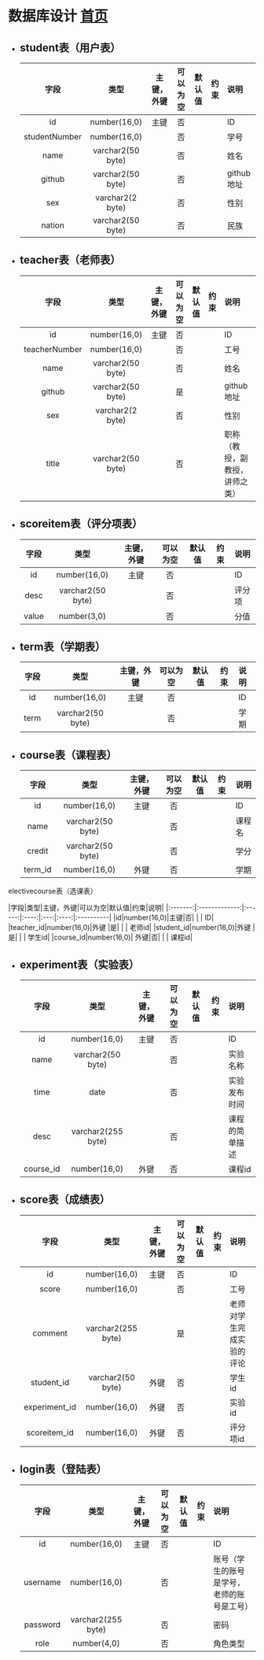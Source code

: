 ﻿<!-- markdownlint-disable MD033-->
<!-- 禁止MD033类型的警告 https://www.npmjs.com/package/markdownlint -->

# 数据库设计 [首页](./README.md)
    
<div id="student"></div>

- ## student表（用户表）

    |字段|类型|主键，外键|可以为空|默认值|约束|说明|
    |:-------:|:-------------:|:------:|:----:|:---:|:----:|:----------|
    |id|number(16,0)|主键|否| | | ID|
    |studentNumber|number(16,0)| |否| | | 学号|
    |name|varchar2(50 byte)| |否| | | 姓名|
    |github|varchar2(50 byte)| |否| | | github地址|
    |sex|varchar2(2 byte)| |否| | | 性别|
    |nation|varchar2(50 byte)| |否| | |民族|

<div id="teacher"></div>

- ## teacher表（老师表）

    |字段|类型|主键，外键|可以为空|默认值|约束|说明|
    |:-------:|:-------------:|:------:|:----:|:---:|:----:|:----------|
    |id|number(16,0)|主键|否| | | ID|
    |teacherNumber|number(16,0)| |否| | | 工号|
    |name|varchar2(50 byte)| |否| | | 姓名|
    |github|varchar2(50 byte)| |是| | | github地址|
    |sex|varchar2(2 byte)| |否| | | 性别|
    |title|varchar2(50 byte)| |否| | |职称（教授，副教授，讲师之类）|

<div id="scoreitem"></div>

- ## scoreitem表（评分项表）

     |字段|类型|主键，外键|可以为空|默认值|约束|说明|
     |:-------:|:-------------:|:------:|:----:|:---:|:----:|:----------|
     |id|number(16,0)|主键|否| | | ID|
     |desc|varchar2(50 byte)| |否| | | 评分项|
     |value|number(3,0)| |否| | | 分值|
          
<div id="term"></term>

- ## term表（学期表）

    |字段|类型|主键，外键|可以为空|默认值|约束|说明|
    |:-------:|:-------------:|:------:|:----:|:---:|:----:|:----------|
    |id|number(16,0)|主键|否| | | ID|
    |term|varchar2(50 byte)| |否| | | 学期|
    
<div id="course"></div>

- ## course表（课程表）

    |字段|类型|主键，外键|可以为空|默认值|约束|说明|
    |:-------:|:-------------:|:------:|:----:|:---:|:----:|:----------|
    |id|number(16,0)|主键|否| | | ID|
    |name|varchar2(50 byte)| |否|| | 课程名|
    |credit|varchar2(50 byte)| |否|| | 学分|
    |term_id|number(16,0)|外键|否|| | 学期|
    
<div id="electivecourse></div>

- ## electivecourse表（选课表）

|字段|类型|主键，外键|可以为空|默认值|约束|说明|
    |:-------:|:-------------:|:------:|:----:|:---:|:----:|:----------|
    |id|number(16,0)|主键|否| | | ID|
    |teacher_id|number(16,0)|外键 |是| | | 老师id|
    |student_id|number(16,0)|外键 |是| | | 学生id|
    |course_id|number(16,0)| 外键|否| | | 课程id|
    
<div id="experiment"></div>

- ## experiment表（实验表）

    |字段|类型|主键，外键|可以为空|默认值|约束|说明|
    |:-------:|:-------------:|:------:|:----:|:---:|:----:|:----------|
    |id|number(16,0)|主键|否| | | ID|
    |name|varchar2(50 byte)| |否| | | 实验名称|
    |time|date| |否| | | 实验发布时间|
    |desc|varchar2(255 byte)| |否| | | 课程的简单描述|
    |course_id|number(16,0)| 外键|否| | |课程id|    
    
<div id="score"></div>

- ## score表（成绩表）

    |字段|类型|主键，外键|可以为空|默认值|约束|说明|
    |:-------:|:-------------:|:------:|:----:|:---:|:----:|:----------|
    |id|number(16,0)|主键|否| | | ID|
    |score|number(16,0)| |否| | | 工号|
    |comment|varchar2(255 byte)| |是| | | 老师对学生完成实验的评论|
    |student_id|varchar2(50 byte)|外键|否| | | 学生id|
    |experiment_id|number(16,0)|外键|否| | | 实验id|
    |scoreitem_id|number(16,0)| 外键|否| | |评分项id| 
    
<div id="login"></div>

- ## login表（登陆表）
   
    |字段|类型|主键，外键|可以为空|默认值|约束|说明|
    |:-------:|:-------------:|:------:|:----:|:---:|:----:|:----------|
    |id|number(16,0)|主键|否| | | ID|
    |username|number(16,0)| |否| | | 账号（学生的账号是学号，老师的账号是工号）|
    |password|varchar2(255 byte)| |否| | | 密码|
    |role|number(4,0)| |否| | | 角色类型|  
